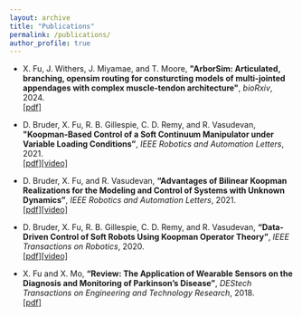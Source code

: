 ```yaml
---
layout: archive
title: "Publications"
permalink: /publications/
author_profile: true
---
```


<!-- {% if author.googlescholar %}
  You can also find my articles on <u><a href="{{author.googlescholar}}">my Google Scholar profile</a>.</u>
{% endif %}

{% include base_path %}

{% for post in site.publications reversed %}
  {% include archive-single.html %}
{% endfor %} -->


* X. Fu, J. Withers, J. Miyamae, and T. Moore, **"ArborSim: Articulated, branching, opensim routing for consturcting models of multi-jointed appendages with complex muscle-tendon architecture"**, _bioRxiv_, 2024. 
<br>[[pdf]](https://www.biorxiv.org/content/10.1101/2024.01.13.575515v1)

* D. Bruder, X. Fu, R. B. Gillespie, C. D. Remy, and R. Vasudevan, **"Koopman-Based Control of a Soft Continuum Manipulator under Variable Loading Conditions”**, _IEEE Robotics and Automation Letters_, 2021.
<br>[[pdf]](https://ieeexplore.ieee.org/document/9477047)[[video]](https://www.youtube.com/watch?v=g2yRUoPK40c)

* D. Bruder, X. Fu, and R. Vasudevan, **“Advantages of Bilinear Koopman Realizations for the Modeling and Control of Systems with Unknown Dynamics”**, _IEEE Robotics and Automation Letters_, 2021.
<br>[[pdf]](https://ieeexplore.ieee.org/abstract/document/9384174)[[video]](https://www.youtube.com/watch?v=F-vJoBbAdJE)

* D. Bruder, X. Fu, R. B. Gillespie, C. D. Remy, and R. Vasudevan, **“Data-Driven Control of Soft Robots Using Koopman Operator Theory”**, _IEEE Transactions on Robotics_, 2020.
<br>[[pdf]](https://ieeexplore.ieee.org/abstract/document/9277915)[[video]](https://www.youtube.com/watch?v=1-XSDGHKous&t=27s)

* X. Fu and X. Mo, **“Review: The Application of Wearable Sensors on the Diagnosis and Monitoring of Parkinson’s Disease”**, _DEStech Transactions on Engineering and Technology Research_, 2018.
<br>[[pdf]](https://www.researchgate.net/publication/327924984_Review_The_Application_of_Wearable_Sensors_on_the_Diagnosis_and_Monitoring_of_Parkinson's_Disease)
